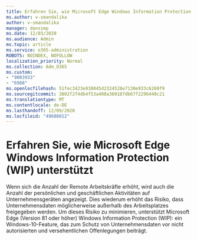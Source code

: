 ```yaml
---
title: Erfahren Sie, wie Microsoft Edge Windows Information Protection (WIP) unterstützt
ms.author: v-smandalika
author: v-smandalika
manager: dansimp
ms.date: 12/03/2020
ms.audience: Admin
ms.topic: article
ms.service: o365-administration
ROBOTS: NOINDEX, NOFOLLOW
localization_priority: Normal
ms.collection: Adm_O365
ms.custom:
- "9003933"
- "6988"
ms.openlocfilehash: 51fec3423e938045d2324528e7130e933c6269f9
ms.sourcegitcommit: 3802f2f4db4f53a408a360187db67f2296448c21
ms.translationtype: MT
ms.contentlocale: de-DE
ms.lasthandoff: 12/09/2020
ms.locfileid: "49608012"
---
```

# <a name="learn-how-microsoft-edge-supports-windows-information-protection-wip"></a>Erfahren Sie, wie Microsoft Edge Windows Information Protection (WIP) unterstützt

Wenn sich die Anzahl der Remote Arbeitskräfte erhöht, wird auch die Anzahl der persönlichen und geschäftlichen Aktivitäten auf Unternehmensgeräten angezeigt. Dies wiederum erhöht das Risiko, dass Unternehmensdaten möglicherweise außerhalb des Arbeitsplatzes freigegeben werden. Um dieses Risiko zu minimieren, unterstützt Microsoft Edge (Version 81 oder höher) Windows Information Protection (WIP): ein Windows-10-Feature, das zum Schutz von Unternehmensdaten vor nicht autorisierten und versehentlichen Offenlegungen beiträgt.
